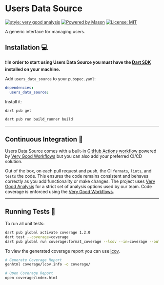 # Users Data Source

[![style: very good analysis][very_good_analysis_badge]][very_good_analysis_link]
[![Powered by Mason](https://img.shields.io/endpoint?url=https%3A%2F%2Ftinyurl.com%2Fmason-badge)](https://github.com/felangel/mason)
[![License: MIT][license_badge]][license_link]

A generic interface for managing users.

## Installation 💻

**❗ In order to start using Users Data Source you must have the [Dart SDK][dart_install_link]
installed on your machine.**

Add `users_data_source` to your `pubspec.yaml`:

```yaml
dependencies:
  users_data_source:
```

Install it:

```sh
dart pub get
```

```sh
dart pub run build_runner build
```

---

## Continuous Integration 🤖

Users Data Source comes with a built-in [GitHub Actions workflow][github_actions_link] powered
by [Very Good Workflows][very_good_workflows_link] but you can also add your preferred CI/CD
solution.

Out of the box, on each pull request and push, the CI `formats`, `lints`, and `tests` the code. This
ensures the code remains consistent and behaves correctly as you add functionality or make changes.
The project uses [Very Good Analysis][very_good_analysis_link] for a strict set of analysis options
used by our team. Code coverage is enforced using
the [Very Good Workflows][very_good_coverage_link].

---

## Running Tests 🧪

To run all unit tests:

```sh
dart pub global activate coverage 1.2.0
dart test --coverage=coverage
dart pub global run coverage:format_coverage --lcov --in=coverage --out=coverage/lcov.info
```

To view the generated coverage report you can
use [lcov](https://github.com/linux-test-project/lcov).

```sh
# Generate Coverage Report
genhtml coverage/lcov.info -o coverage/

# Open Coverage Report
open coverage/index.html
```

[dart_install_link]: https://dart.dev/get-dart

[github_actions_link]: https://docs.github.com/en/actions/learn-github-actions

[license_badge]: https://img.shields.io/badge/license-MIT-blue.svg

[license_link]: https://opensource.org/licenses/MIT

[logo_black]: https://raw.githubusercontent.com/VGVentures/very_good_brand/main/styles/README/vgv_logo_black.png#gh-light-mode-only

[logo_white]: https://raw.githubusercontent.com/VGVentures/very_good_brand/main/styles/README/vgv_logo_white.png#gh-dark-mode-only

[mason_link]: https://github.com/felangel/mason

[very_good_analysis_badge]: https://img.shields.io/badge/style-very_good_analysis-B22C89.svg

[very_good_analysis_link]: https://pub.dev/packages/very_good_analysis

[very_good_coverage_link]: https://github.com/marketplace/actions/very-good-coverage

[very_good_ventures_link]: https://verygood.ventures

[very_good_ventures_link_light]: https://verygood.ventures#gh-light-mode-only

[very_good_ventures_link_dark]: https://verygood.ventures#gh-dark-mode-only

[very_good_workflows_link]: https://github.com/VeryGoodOpenSource/very_good_workflows
